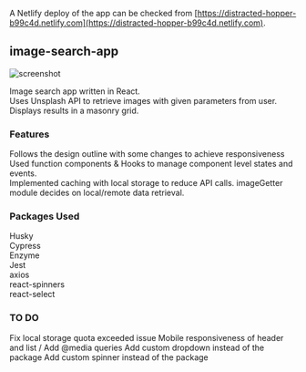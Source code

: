 A Netlify deploy of the app can be checked from [https://distracted-hopper-b99c4d.netlify.com](https://distracted-hopper-b99c4d.netlify.com).

## image-search-app

![screenshot](https://nimbus-screenshots.s3.amazonaws.com/s/5d1252b1bc5dc86089bf54f257102942.png  "screenshot")

Image search app written in React. <br>
Uses Unsplash API to retrieve images with given parameters from user. Displays results in a masonry grid.

### Features

Follows the design outline with some changes to achieve responsiveness <br>
Used function components & Hooks to manage component level states and events.<br>
Implemented caching with local storage to reduce API calls. imageGetter module decides on local/remote data retrieval.<br>

### Packages Used
Husky<br>
Cypress<br>
Enzyme<br>
Jest<br>
axios<br>
react-spinners<br>
react-select<br>

### TO DO
Fix local storage quota exceeded issue
Mobile responsiveness of header and list / Add @media queries
Add custom dropdown instead of the package
Add custom spinner instead of the package

